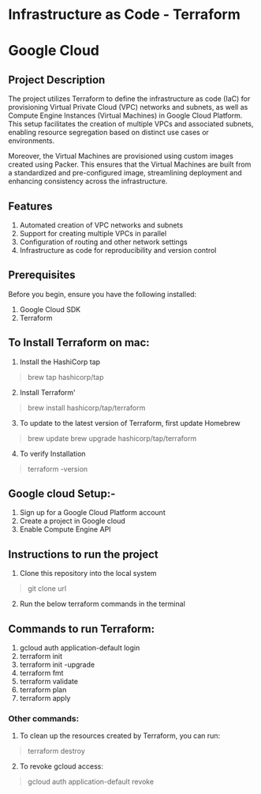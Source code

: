 # Infrastructure as Code - Terraform

# Google Cloud 

## Project Description
The project utilizes Terraform to define the infrastructure as code (IaC) for provisioning Virtual Private Cloud (VPC) networks and subnets, as well as Compute Engine Instances (Virtual Machines) in Google Cloud Platform. This setup facilitates the creation of multiple VPCs and associated subnets, enabling resource segregation based on distinct use cases or environments.

Moreover, the Virtual Machines are provisioned using custom images created using Packer. This ensures that the Virtual Machines are built from a standardized and pre-configured image, streamlining deployment and enhancing consistency across the infrastructure.

## Features
1. Automated creation of VPC networks and subnets
2. Support for creating multiple VPCs in parallel
3. Configuration of routing and other network settings
4. Infrastructure as code for reproducibility and version control

## Prerequisites
Before you begin, ensure you have the following installed:
1. Google Cloud SDK
2. Terraform

## To Install Terraform on mac:
1. Install the HashiCorp tap
> brew tap hashicorp/tap
2. Install Terraform'
> brew install hashicorp/tap/terraform
3. To update to the latest version of Terraform, first update Homebrew
> brew update
> brew upgrade hashicorp/tap/terraform
4. To verify Installation
> terraform -version

## Google cloud Setup:-
1. Sign up for a Google Cloud Platform account
2. Create a project in Google cloud
3. Enable Compute Engine API

## Instructions to run the project
1. Clone this repository into the local system 
> git clone url
2. Run the below terraform commands in the terminal
   
## Commands to run Terraform:
1. gcloud auth application-default login
2. terraform init
3. terraform init -upgrade
4. terraform fmt
5. terraform validate
6. terraform plan
7. terraform apply

### Other commands:
1. To clean up the resources created by Terraform, you can run:
> terraform destroy
2. To revoke gcloud access:
> gcloud auth application-default revoke
